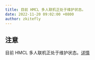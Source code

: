```yaml
---
title: 目前 HMCL 多人联机正处于维护状态。
date: 2022-11-20 09:02:00 +0800
author: zkitefly
---
```


## 注意

目前 HMCL 多人联机正处于维护状态。[详情](https://hmcl.huangyuhui.net/api/redirect/multiplayer-migrate)
